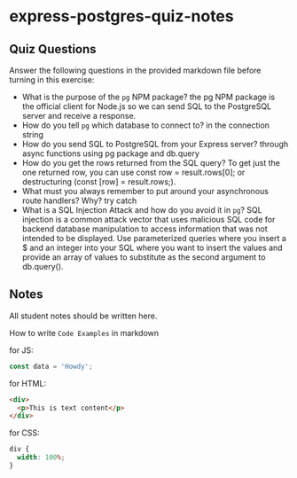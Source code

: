 # express-postgres-quiz-notes

## Quiz Questions

Answer the following questions in the provided markdown file before turning in this exercise:

- What is the purpose of the `pg` NPM package?
  the pg NPM package is the official client for Node.js so we can send SQL to the PostgreSQL server and receive a response.
- How do you tell `pg` which database to connect to?
  in the connection string
- How do you send SQL to PostgreSQL from your Express server?
  through async functions using pg package and db.query
- How do you get the rows returned from the SQL query?
  To get just the one returned row, you can use const row = result.rows[0]; or destructuring (const [row] = result.rows;).
- What must you always remember to put around your asynchronous route handlers? Why?
  try catch
- What is a SQL Injection Attack and how do you avoid it in `pg`?
  SQL injection is a common attack vector that uses malicious SQL code for backend database manipulation to access information that was not intended to be displayed. Use parameterized queries where you insert a $ and an integer into your SQL where you want to insert the values and provide an array of values to substitute as the second argument to db.query().

## Notes

All student notes should be written here.

How to write `Code Examples` in markdown

for JS:

```javascript
const data = 'Howdy';
```

for HTML:

```html
<div>
  <p>This is text content</p>
</div>
```

for CSS:

```css
div {
  width: 100%;
}
```
